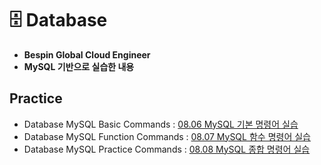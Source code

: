 # 🗄️ Database
- **Bespin Global Cloud Engineer**
- **MySQL 기반으로 실습한 내용**
## Practice
- Database MySQL Basic Commands : [08.06 MySQL 기본 명령어 실습](codes/practice/01_database.md)
- Database MySQL Function Commands : [08.07 MySQL 함수 명령어 실습](codes/practice/02_database.md)
- Database MySQL Practice Commands : [08.08 MySQL 종합 명령어 실습](codes/practice/03_database.md)